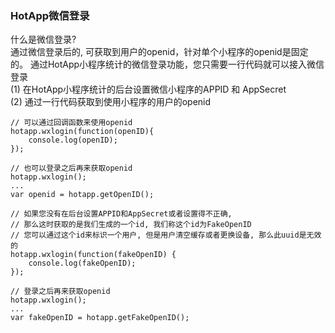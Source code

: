 ### HotApp微信登录

什么是微信登录?  
通过微信登录后的, 可获取到用户的openid，针对单个小程序的openid是固定的。 通过HotApp小程序统计的微信登录功能，您只需要一行代码就可以接入微信登录  
\(1\) 在HotApp小程序统计的后台设置微信小程序的APPID 和 AppSecret  
\(2\) 通过一行代码获取到使用小程序的用户的openid

```
// 可以通过回调函数来使用openid
hotapp.wxlogin(function(openID){
    console.log(openID);
});

// 也可以登录之后再来获取openid
hotapp.wxlogin();
...
var openid = hotapp.getOpenID();

// 如果您没有在后台设置APPID和AppSecret或者设置得不正确,
// 那么这时获取的是我们生成的一个id, 我们称这个id为FakeOpenID
// 您可以通过这个id来标识一个用户, 但是用户清空缓存或者更换设备, 那么此uuid是无效的
hotapp.wxlogin(function(fakeOpenID) {
    console.log(fakeOpenID);
});

// 登录之后再来获取openid
hotapp.wxlogin();
...
var fakeOpenID = hotapp.getFakeOpenID();
```



